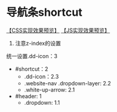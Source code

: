 # 导航条shortcut

[【CSS实现效果预览】](https://baoyuzhang.github.io/JD.COM/module/shortcut/shortcut_css.html)
[【JS实现效果预览】](https://baoyuzhang.github.io/JD.COM/module/shortcut/shortcut_js.html)

1. 注意z-index的设置

  统一设置.dd-icon：3
  - #shortcut：2
    - .dd-icon：2.3
    - .website-nav .dropdown-layer: 2.2
    - .white-up-arrow: 2.1
  - #header: 1
    - .dropdown: 1.1
